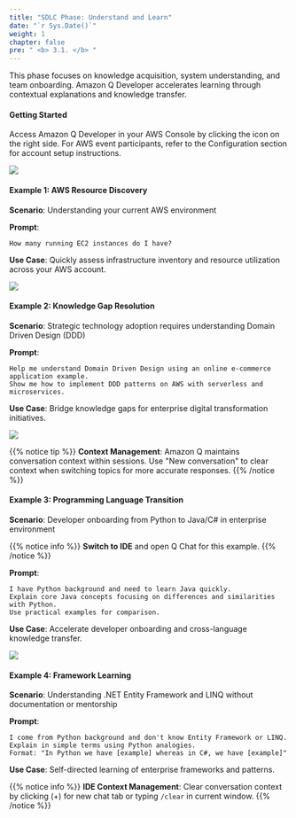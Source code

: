```yaml
---
title: "SDLC Phase: Understand and Learn"
date: "`r Sys.Date()`"
weight: 1
chapter: false
pre: " <b> 3.1. </b> "
---
```


This phase focuses on knowledge acquisition, system understanding, and team onboarding. Amazon Q Developer accelerates learning through contextual explanations and knowledge transfer.

#### Getting Started

Access Amazon Q Developer in your AWS Console by clicking the icon on the right side. For AWS event participants, refer to the Configuration section for account setup instructions.

![](/images/3-sdlc/3.1-understand-and-learn/image.png?width=90pc)

#### Example 1: AWS Resource Discovery

**Scenario**: Understanding your current AWS environment

**Prompt**:
```
How many running EC2 instances do I have?
```

**Use Case**: Quickly assess infrastructure inventory and resource utilization across your AWS account.

![](/images/3-sdlc/3.1-understand-and-learn/image-1.png?width=40pc)

#### Example 2: Knowledge Gap Resolution

**Scenario**: Strategic technology adoption requires understanding Domain Driven Design (DDD)

**Prompt**:
```
Help me understand Domain Driven Design using an online e-commerce application example. 
Show me how to implement DDD patterns on AWS with serverless and microservices.
```

**Use Case**: Bridge knowledge gaps for enterprise digital transformation initiatives.

![](/images/3-sdlc/3.1-understand-and-learn/image-2.png?width=40pc)

{{% notice tip %}}
**Context Management**: Amazon Q maintains conversation context within sessions. Use "New conversation" to clear context when switching topics for more accurate responses.
{{% /notice %}}

#### Example 3: Programming Language Transition

**Scenario**: Developer onboarding from Python to Java/C# in enterprise environment

{{% notice info %}}
**Switch to IDE** and open Q Chat for this example.
{{% /notice %}}

**Prompt**:
```
I have Python background and need to learn Java quickly. 
Explain core Java concepts focusing on differences and similarities with Python. 
Use practical examples for comparison.
```

**Use Case**: Accelerate developer onboarding and cross-language knowledge transfer.

![](/images/3-sdlc/3.1-understand-and-learn/image-3.png?width=40pc)

#### Example 4: Framework Learning

**Scenario**: Understanding .NET Entity Framework and LINQ without documentation or mentorship

**Prompt**:
```
I come from Python background and don't know Entity Framework or LINQ. 
Explain in simple terms using Python analogies. 
Format: "In Python we have [example] whereas in C#, we have [example]"
```

**Use Case**: Self-directed learning of enterprise frameworks and patterns.

{{% notice info %}}
**IDE Context Management**: Clear conversation context by clicking (+) for new chat tab or typing `/clear` in current window.
{{% /notice %}}
